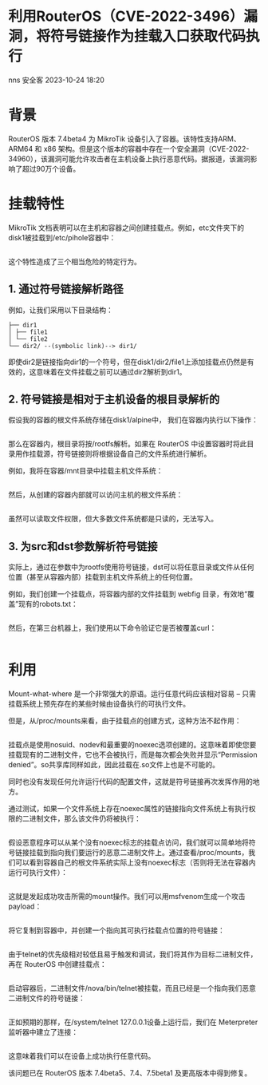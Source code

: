 #  利用RouterOS（CVE-2022-3496）漏洞，将符号链接作为挂载入口获取代码执行   
nns  安全客   2023-10-24 18:20  
  
# 背景  
  
RouterOS 版本 7.4beta4 为 MikroTik 设备引入了容器。该特性支持ARM、ARM64 和 x86 架构。但是这个版本的容器中存在一个安全漏洞（CVE-2022-34960），该漏洞可能允许攻击者在主机设备上执行恶意代码。据报道，该漏洞影响了超过90万个设备。  
# 挂载特性  
  
MikroTik 文档表明可以在主机和容器之间创建挂载点。例如，etc文件夹下的disk1被挂载到/etc/pihole容器中：  
```
```  
  
这个特性造成了三个相当危险的特定行为。  
## 1. 通过符号链接解析路径  
  
例如，让我们采用以下目录结构：  
```
├── dir1
│ ├── file1
│ └── file2
└── dir2/ --(symbolic link)--> dir1/

```  
  
即使dir2是链接指向dir1的一个符号，但在disk1/dir2/file1上添加挂载点仍然是有效的，这意味着在文件挂载之前可以通过dir2解析到dir1。  
## 2. 符号链接是相对于主机设备的根目录解析的  
  
假设我的容器的根文件系统存储在disk1/alpine中， 我们在容器内执行以下操作：  
```
```  
  
那么在容器内，根目录将按/rootfs解析。如果在 RouterOS 中设置容器时将此目录用作挂载源，符号链接则将根据设备自己的文件系统进行解析。  
  
例如，我将在容器/mnt目录中挂载主机文件系统：  
```
```  
  
然后，从创建的容器内部就可以访问主机的根文件系统：  
```
```  
  
虽然可以读取文件权限，但大多数文件系统都是只读的，无法写入。  
## 3. 为src和dst参数解析符号链接  
  
实际上，通过在参数中为rootfs使用符号链接，dst可以将任意目录或文件从任何位置（甚至从容器内部）挂载到主机文件系统上的任何位置。  
  
例如，我们创建一个挂载点，将容器内部的文件挂载到 webfig 目录，有效地“覆盖”现有的robots.txt：  
```
```  
  
然后，在第三台机器上，我们使用以下命令验证它是否被覆盖curl：  
```
```  
# 利用  
  
Mount-what-where 是一个非常强大的原语。运行任意代码应该相对容易 – 只需挂载系统上预先存在的某些时候由设备执行的可执行文件。  
  
但是，从/proc/mounts来看，由于挂载点的创建方式，这种方法不起作用：  
```
```  
  
挂载点是使用nosuid、nodev和最重要的noexec选项创建的。这意味着即使您要挂载现有的二进制文件，它也不会被执行，而是每次都会失败并显示“Permission denied”。so共享库同样如此，因此挂载在.so文件上也是不可能的。  
  
同时也没有发现任何允许运行代码的配置文件，这就是符号链接再次发挥作用的地方。  
  
通过测试，如果一个文件系统上存在noexec属性的链接指向文件系统上有执行权限的二进制文件，那么该文件仍将被执行：  
```
```  
  
假设恶意程序可以从某个没有noexec标志的挂载点访问，我们就可以简单地将符号链接挂载到指向我们要运行的恶意二进制文件上。通过查看/proc/mounts，我们可以看到容器自己的根文件系统实际上没有noexec标志（否则将无法在容器内运行可执行文件）：  
```
```  
  
这就是发起成功攻击所需的mount操作。我们可以用msfvenom生成一个攻击payload：  
```
```  
  
将它复制到容器中，并创建一个指向其可执行挂载点位置的符号链接：  
```
```  
  
由于telnet的优先级相对较低且易于触发和调试，我们将其作为目标二进制文件，再在 RouterOS 中创建挂载点：  
```
```  
  
启动容器后，二进制文件/nova/bin/telnet被挂载，而且已经是一个指向我们恶意二进制文件的符号链接：  
```
```  
  
正如预期的那样，在/system/telnet 127.0.0.1设备上运行后，我们在 Meterpreter 监听器中建立了连接：  
```
```  
  
这意味着我们可以在设备上成功执行任意代码。  
  
该问题已在 RouterOS 版本 7.4beta5、7.4、7.5beta1 及更高版本中得到修复。  
  
